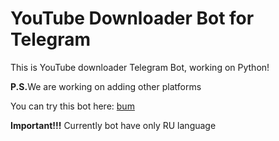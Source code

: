# YouTube Downloader Bot for Telegram
This is YouTube downloader Telegram Bot, working on Python!

<b>P.S.</b>We are working on adding other platforms


You can try this bot here: <a href="https://t.me/getsdownload_bot">bum<a/>

<b>Important!!!</b> Currently bot have only RU language
